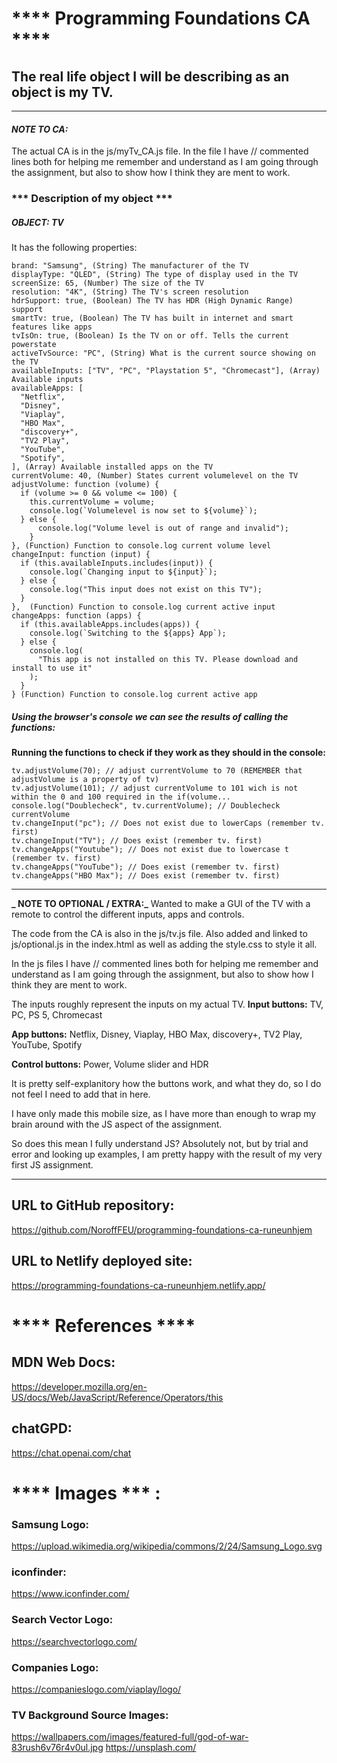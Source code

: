 # **** Programming Foundations CA ****

## The real life object I will be describing as an object is my TV.

---

#### **_NOTE TO CA:_**

The actual CA is in the js/myTv_CA.js file.
In the file I have // commented lines both for helping me
remember and understand as I am going through the assignment,
but also to show how I think they are ment to work.

### *** Description of my object ***
##### OBJECT: TV ####
  It has the following properties:

    brand: "Samsung", (String) The manufacturer of the TV
    displayType: "QLED", (String) The type of display used in the TV
    screenSize: 65, (Number) The size of the TV
    resolution: "4K", (String) The TV's screen resolution
    hdrSupport: true, (Boolean) The TV has HDR (High Dynamic Range) support
    smartTv: true, (Boolean) The TV has built in internet and smart features like apps
    tvIsOn: true, (Boolean) Is the TV on or off. Tells the current powerstate
    activeTvSource: "PC", (String) What is the current source showing on the TV
    availableInputs: ["TV", "PC", "Playstation 5", "Chromecast"], (Array) Available inputs
    availableApps: [
      "Netflix",
      "Disney",
      "Viaplay",
      "HBO Max",
      "discovery+",
      "TV2 Play",
      "YouTube",
      "Spotify",
    ], (Array) Available installed apps on the TV
    currentVolume: 40, (Number) States current volumelevel on the TV
    adjustVolume: function (volume) {
      if (volume >= 0 && volume <= 100) {
        this.currentVolume = volume;        
        console.log(`Volumelevel is now set to ${volume}`);
      } else {
          console.log("Volume level is out of range and invalid");
        }
    }, (Function) Function to console.log current volume level
    changeInput: function (input) {
      if (this.availableInputs.includes(input)) {
        console.log(`Changing input to ${input}`);
      } else {
        console.log("This input does not exist on this TV");
      }
    },  (Function) Function to console.log current active input
    changeApps: function (apps) {
      if (this.availableApps.includes(apps)) {
        console.log(`Switching to the ${apps} App`);
      } else {
        console.log(
          "This app is not installed on this TV. Please download and install to use it"
        );
      }
    } (Function) Function to console.log current active app

##### Using the browser's console we can see the results of calling the functions:

  **Running the functions to check if they work as they should in the console:**

    tv.adjustVolume(70); // adjust currentVolume to 70 (REMEMBER that adjustVolume is a property of tv)
    tv.adjustVolume(101); // adjust currentVolume to 101 wich is not within the 0 and 100 required in the if(volume...
    console.log("Doublecheck", tv.currentVolume); // Doublecheck currentVolume
    tv.changeInput("pc"); // Does not exist due to lowerCaps (remember tv. first)
    tv.changeInput("TV"); // Does exist (remember tv. first)
    tv.changeApps("Youtube"); // Does not exist due to lowercase t (remember tv. first)
    tv.changeApps("YouTube"); // Does exist (remember tv. first)
    tv.changeApps("HBO Max"); // Does exist (remember tv. first)

---

**_ NOTE TO OPTIONAL / EXTRA:_**
  Wanted to make a GUI of the TV with a remote to control
  the different inputs, apps and controls.
  
  The code from the CA is also in the js/tv.js file.
  Also added and linked to js/optional.js in the index.html
  as well as adding the style.css to style it all.
  
  In the js files I have // commented lines both for helping me
  remember and understand as I am going through the assignment,
  but also to show how I think they are ment to work.
  
  The inputs roughly represent the inputs on my actual TV.
  **Input buttons:**
  TV, PC, PS 5, Chromecast
  
  **App buttons:**
  Netflix, Disney, Viaplay, HBO Max, discovery+, TV2 Play, YouTube, Spotify
  
  **Control buttons:**
  Power, Volume slider and HDR
  
  It is pretty self-explanitory how the buttons work, and what they do,
  so I do not feel I need to add that in here.
  
  I have only made this mobile size, as I have more than enough
  to wrap my brain around with the JS aspect of the assignment.
  
  So does this mean I fully understand JS?
  Absolutely not, but by trial and error and looking up examples,
  I am pretty happy with the result of my very first JS assignment.
  
  ---

## URL to GitHub repository:

https://github.com/NoroffFEU/programming-foundations-ca-runeunhjem

## URL to Netlify deployed site:

https://programming-foundations-ca-runeunhjem.netlify.app/

# **** References ****

## MDN Web Docs:

https://developer.mozilla.org/en-US/docs/Web/JavaScript/Reference/Operators/this

## chatGPD:

https://chat.openai.com/chat

# **** Images *** :

### Samsung Logo:

https://upload.wikimedia.org/wikipedia/commons/2/24/Samsung_Logo.svg

### iconfinder:

https://www.iconfinder.com/

### Search Vector Logo:

https://searchvectorlogo.com/

### Companies Logo:

https://companieslogo.com/viaplay/logo/

### TV Background Source Images:

https://wallpapers.com/images/featured-full/god-of-war-83rush6v76r4v0ul.jpg
https://unsplash.com/
